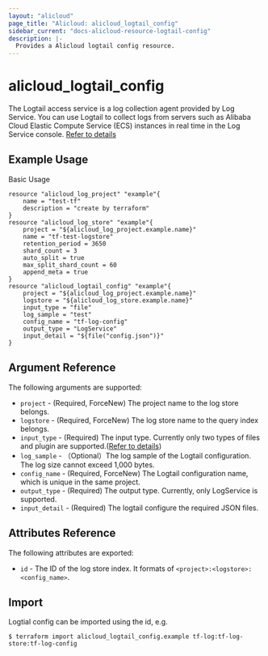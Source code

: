```yaml
---
layout: "alicloud"
page_title: "Alicloud: alicloud_logtail_config"
sidebar_current: "docs-alicloud-resource-logtail-config"
description: |-
  Provides a Alicloud logtail config resource.
---
```


# alicloud\_logtail\_config

The Logtail access service is a log collection agent provided by Log Service. 
You can use Logtail to collect logs from servers such as Alibaba Cloud Elastic
Compute Service (ECS) instances in real time in the Log Service console. [Refer to details](https://www.alibabacloud.com/help/doc-detail/29058.htm
)

## Example Usage

Basic Usage

```
resource "alicloud_log_project" "example"{
	name = "test-tf"
	description = "create by terraform"
}
resource "alicloud_log_store" "example"{
  	project = "${alicloud_log_project.example.name}"
  	name = "tf-test-logstore"
  	retention_period = 3650
  	shard_count = 3
  	auto_split = true
  	max_split_shard_count = 60
  	append_meta = true
}
resource "alicloud_logtail_config" "example"{
	project = "${alicloud_log_project.example.name}"
  	logstore = "${alicloud_log_store.example.name}"
  	input_type = "file"
  	log_sample = "test"
  	config_name = "tf-log-config"
	output_type = "LogService"
  	input_detail = "${file("config.json")}"
}
```
## Argument Reference

The following arguments are supported:

* `project` - (Required, ForceNew) The project name to the log store belongs.
* `logstore` - (Required, ForceNew) The log store name to the query index belongs.
* `input_type` - (Required) The input type. Currently only two types of files and plugin are supported.([Refer to details](https://www.alibabacloud.com/help/doc-detail/29058.htm
                                                                                                        ))
* `log_sample` - （Optional）The log sample of the Logtail configuration. The log size cannot exceed 1,000 bytes.
* `config_name` - (Required, ForceNew) The Logtail configuration name, which is unique in the same project.
* `output_type` - (Required) The output type. Currently, only LogService is supported.
* `input_detail` - (Required) The logtail configure the required JSON files.

## Attributes Reference

The following attributes are exported:

* `id` - The ID of the log store index. It formats of `<project>:<logstore>:<config_name>`.

## Import

Logtial config can be imported using the id, e.g.

```
$ terraform import alicloud_logtail_config.example tf-log:tf-log-store:tf-log-config
```